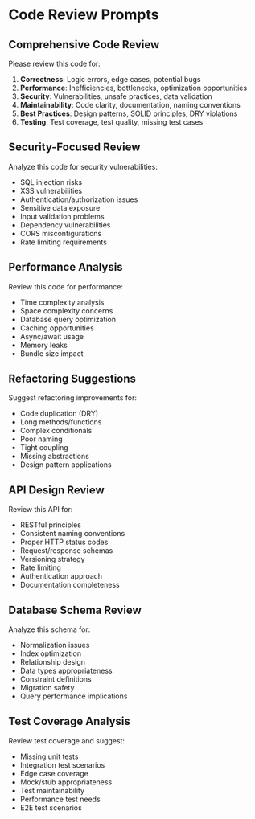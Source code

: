 # Code Review Prompts

## Comprehensive Code Review

Please review this code for:
1. **Correctness**: Logic errors, edge cases, potential bugs
2. **Performance**: Inefficiencies, bottlenecks, optimization opportunities
3. **Security**: Vulnerabilities, unsafe practices, data validation
4. **Maintainability**: Code clarity, documentation, naming conventions
5. **Best Practices**: Design patterns, SOLID principles, DRY violations
6. **Testing**: Test coverage, test quality, missing test cases

## Security-Focused Review

Analyze this code for security vulnerabilities:
- SQL injection risks
- XSS vulnerabilities
- Authentication/authorization issues
- Sensitive data exposure
- Input validation problems
- Dependency vulnerabilities
- CORS misconfigurations
- Rate limiting requirements

## Performance Analysis

Review this code for performance:
- Time complexity analysis
- Space complexity concerns
- Database query optimization
- Caching opportunities
- Async/await usage
- Memory leaks
- Bundle size impact

## Refactoring Suggestions

Suggest refactoring improvements for:
- Code duplication (DRY)
- Long methods/functions
- Complex conditionals
- Poor naming
- Tight coupling
- Missing abstractions
- Design pattern applications

## API Design Review

Review this API for:
- RESTful principles
- Consistent naming conventions
- Proper HTTP status codes
- Request/response schemas
- Versioning strategy
- Rate limiting
- Authentication approach
- Documentation completeness

## Database Schema Review

Analyze this schema for:
- Normalization issues
- Index optimization
- Relationship design
- Data types appropriateness
- Constraint definitions
- Migration safety
- Query performance implications

## Test Coverage Analysis

Review test coverage and suggest:
- Missing unit tests
- Integration test scenarios
- Edge case coverage
- Mock/stub appropriateness
- Test maintainability
- Performance test needs
- E2E test scenarios